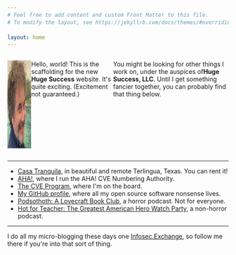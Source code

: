 ```yaml
---
# Feel free to add content and custom Front Matter to this file.
# To modify the layout, see https://jekyllrb.com/docs/themes/#overriding-theme-defaults

layout: home
---
```


<div style="display: flex; align-items: stretch;">

<img src="/assets/avatar-todb.png"
    style="float: left; margin-right: 30px; width: 200px; height: 200px;"
    alt="A photo of todb's face"
/>

<p style="flex: 1; display: flex; align-items: center;">

Hello, world! This is the scaffolding for the new **Huge Success** website. It's quite exciting. (Excitement not guaranteed.) 

You might be looking for other things I work on, under the auspices of**Huge Success, LLC**. Until I get something fancier together, you can probably find that thing below.

</p>
</div>

---

* [Casa Tranquila](https://www.airbnb.com/rooms/40339239), in beautiful and remote Terlingua, Texas. You can rent it!
* [AHA!](https://takeonme.org), where I run the AHA! CVE Numbering Authority.
* [The CVE Program](https://cve.org), where I'm on the board.
* [My GitHub profile](https://github.com/todb), where all my open source software nonsense lives.
* [Podsothoth: A Lovecraft Book Club](https://podsothoth.club), a horror podcast. Not for everyone.
* [Hot for Teacher: The Greatest American Hero Watch Party](https://hotforteacher.tv), a non-horror podcast.

---

I do all my micro-blogging these days one
<a href="https://infosec.exchange/@todb" rel="me">Infosec.Exchange</a>, so follow me there if you're into that sort of thing. 
